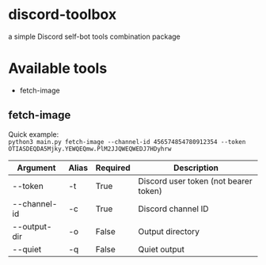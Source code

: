 # discord-toolbox
a simple Discord self-bot tools combination package

# Available tools
* fetch-image

## fetch-image
Quick example:  
`python3 main.py fetch-image --channel-id 456574854780912354 --token OTIASDEQDA5Mjky.YEWQEQmw.PlM2JJQWEQWEDJ7HDyhrw`

|Argument|Alias|Required|Description|
|-|-|-|-|
|--token|-t|True|Discord user token (not bearer token)|
|--channel-id|-c|True|Discord channel ID|
|--output-dir|-o|False|Output directory|
|--quiet|-q|False|Quiet output|
